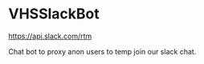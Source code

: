 # VHSSlackBot

https://api.slack.com/rtm

Chat bot to proxy anon users to temp join our slack chat.
